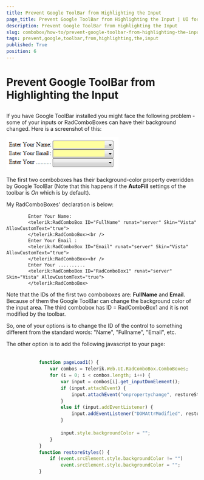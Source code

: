 ```yaml
---
title: Prevent Google ToolBar from Highlighting the Input
page_title: Prevent Google ToolBar from Highlighting the Input | UI for ASP.NET AJAX Documentation
description: Prevent Google ToolBar from Highlighting the Input
slug: combobox/how-to/prevent-google-toolbar-from-highlighting-the-input
tags: prevent,google,toolbar,from,highlighting,the,input
published: True
position: 6
---
```


# Prevent Google ToolBar from Highlighting the Input



## 

If you have Google ToolBar installed you might face the following problem - some of your inputs or RadComboBoxes can have their background changed. Here is a screenshot of this:

![ComboBox Google ToolBar](images/combobox_google_toolbar_problem.PNG)

The first two comboboxes has their background-color property overridden by Google ToolBar (Note that this happens if the __AutoFill__ settings of the toolbar is *On* which is by default).

My RadComboBoxes' declaration is below:

````ASPNET
	    Enter Your Name:
	    <telerik:RadComboBox ID="FullName" runat="server" Skin="Vista" AllowCustomText="true">
	    </telerik:RadComboBox><br />
	    Enter Your Email :
	    <telerik:RadComboBox ID="Email" runat="server" Skin="Vista" AllowCustomText="true">
	    </telerik:RadComboBox><br />
	    Enter Your ..........
	    <telerik:RadComboBox ID="RadComboBox1" runat="server" Skin="Vista" AllowCustomText="true">
	    </telerik:RadComboBox>
````



Note that the IDs of the first two comboboxes are: __FullName__ and __Email__. Because of them the Google ToolBar can change the background color of the input area. The third combobox has ID = RadComboBox1 and it is not modified by the toolbar.

So, one of your options is to change the ID of the control to something different from the standard words: "Name", "Fullname", "Email", etc.

The other option is to add the following javascript to your page:

````JavaScript
	
	        function pageLoad1() {
	            var combos = Telerik.Web.UI.RadComboBox.ComboBoxes;
	            for (i = 0; i < combos.length; i++) {
	                var input = combos[i].get_inputDomElement();
	                if (input.attachEvent) {
	                    input.attachEvent("onpropertychange", restoreStyles);
	                }
	                else if (input.addEventListener) {
	                    input.addEventListener("DOMAttrModified", restoreStyles, false);
	                }
	
	                input.style.backgroundColor = "";
	            }
	        }
	        function restoreStyles() {
	            if (event.srcElement.style.backgroundColor != "")
	                event.srcElement.style.backgroundColor = "";
	        }
	
````


